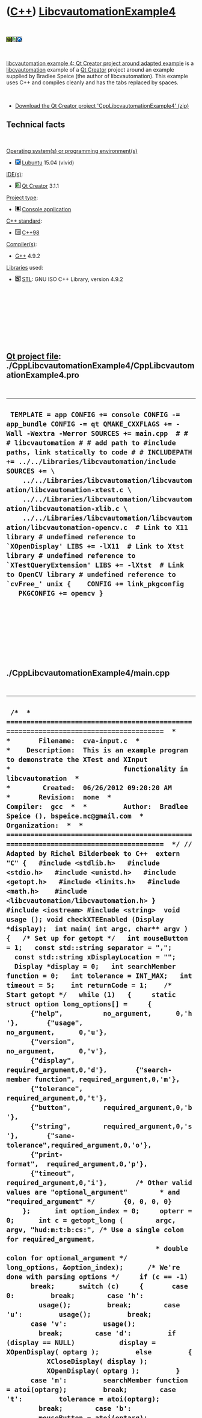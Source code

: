 



 

 

 

 

 

([C++](Cpp.htm)) [LibcvautomationExample4](CppLibcvautomationExample4.htm)
==========================================================================

 

![Qt](PicQt.png)![Qt
Creator](PicQtCreator.png)![Lubuntu](PicLubuntu.png)

 

[libcvautomation example 4: Qt Creator project around adapted
example](CppLibcvautomationExample4.htm) is a
[libcvautomation](CppLibcvautomation.htm) example of a [Qt
Creator](CppQtCreator.htm) project around an example supplied by Bradlee
Speice (the author of libcvautomation). This example uses C++ and
compiles cleanly and has the tabs replaced by spaces.

 

-   [Download the Qt Creator project
    'CppLibcvautomationExample4' (zip)](CppLibcvautomationExample4.zip)

Technical facts
---------------

 

[Operating system(s) or programming environment(s)](CppOs.htm)

-   ![Lubuntu](PicLubuntu.png) [Lubuntu](CppLubuntu.htm) 15.04 (vivid)

[IDE(s)](CppIde.htm):

-   ![Qt Creator](PicQtCreator.png) [Qt Creator](CppQtCreator.htm) 3.1.1

[Project type](CppQtProjectType.htm):

-   ![console](PicConsole.png) [Console
    application](CppConsoleApplication.htm)

[C++ standard](CppStandard.htm):

-   ![C++98](PicCpp98.png) [C++98](Cpp98.htm)

[Compiler(s)](CppCompiler.htm):

-   [G++](CppGpp.htm) 4.9.2

[Libraries](CppLibrary.htm) used:

-   ![STL](PicStl.png) [STL](CppStl.htm): GNU ISO C++ Library, version
    4.9.2

 

 

 

 

 

[Qt project file](CppQtProjectFile.htm): ./CppLibcvautomationExample4/CppLibcvautomationExample4.pro
----------------------------------------------------------------------------------------------------

 

  ----------------------------------------------------------------------------------------------------------------------------------------------------------------------------------------------------------------------------------------------------------------------------------------------------------------------------------------------------------------------------------------------------------------------------------------------------------------------------------------------------------------------------------------------------------------------------------------------------------------------------------------------------------------------------------------------------------------------------------------------------------------------------------------------------------------------------------
  ``  TEMPLATE = app CONFIG += console CONFIG -= app_bundle CONFIG -= qt QMAKE_CXXFLAGS += -Wall -Wextra -Werror SOURCES += main.cpp  # # # libcvautomation # # add path to #include paths, link statically to code # # INCLUDEPATH += ../../Libraries/libcvautomation/include SOURCES += \     ../../Libraries/libcvautomation/libcvautomation/libcvautomation-xtest.c \     ../../Libraries/libcvautomation/libcvautomation/libcvautomation-xlib.c \     ../../Libraries/libcvautomation/libcvautomation/libcvautomation-opencv.c  # Link to X11 library # undefined reference to `XOpenDisplay' LIBS += -lX11  # Link to Xtst library # undefined reference to `XTestQueryExtension' LIBS += -lXtst  # Link to OpenCV library # undefined reference to `cvFree_' unix {    CONFIG += link_pkgconfig    PKGCONFIG += opencv } ``
  ----------------------------------------------------------------------------------------------------------------------------------------------------------------------------------------------------------------------------------------------------------------------------------------------------------------------------------------------------------------------------------------------------------------------------------------------------------------------------------------------------------------------------------------------------------------------------------------------------------------------------------------------------------------------------------------------------------------------------------------------------------------------------------------------------------------------------------

 

 

 

 

 

./CppLibcvautomationExample4/main.cpp
-------------------------------------

 

  ---------------------------------------------------------------------------------------------------------------------------------------------------------------------------------------------------------------------------------------------------------------------------------------------------------------------------------------------------------------------------------------------------------------------------------------------------------------------------------------------------------------------------------------------------------------------------------------------------------------------------------------------------------------------------------------------------------------------------------------------------------------------------------------------------------------------------------------------------------------------------------------------------------------------------------------------------------------------------------------------------------------------------------------------------------------------------------------------------------------------------------------------------------------------------------------------------------------------------------------------------------------------------------------------------------------------------------------------------------------------------------------------------------------------------------------------------------------------------------------------------------------------------------------------------------------------------------------------------------------------------------------------------------------------------------------------------------------------------------------------------------------------------------------------------------------------------------------------------------------------------------------------------------------------------------------------------------------------------------------------------------------------------------------------------------------------------------------------------------------------------------------------------------------------------------------------------------------------------------------------------------------------------------------------------------------------------------------------------------------------------------------------------------------------------------------------------------------------------------------------------------------------------------------------------------------------------------------------------------------------------------------------------------------------------------------------------------------------------------------------------------------------------------------------------------------------------------------------------------------------------------------------------------------------------------------------------------------------------------------------------------------------------------------------------------------------------------------------------------------------------------------------------------------------------------------------------------------------------------------------------------------------------------------------------------------------------------------------------------------------------------------------------------------------------------------------------------------------------------------------------------------------------------------------------------------------------------------------------------------------------------------------------------------------------------------------------------------------------------------------------------------------------------------------------------------------------------------------------------------------------------------------------------------------------------------------------------------------------------------------------------------------------------------------------------------------------------------------------------------------------------------------------------------------------------------------------------------------------------------------------------------------------------------------------------------------------------------------------------------------------------------------------------------------------------------------------------------------------------------------------------------------------------------------------------------------------------------------------------------------------------------------------------------------------------------------------------------------------------------------------------------------------------------------------------------------------------------------------------------------------------------------------------------------------------------------------------------------------------------------------------------------------------------------------------------------------------------------------------------------------------------------------------------------------------------------------------------------------------------------------------------------------------------------------------------------------------------------------------------------------------------------------------------------------------------------------------------------------------------------------------------------------------------------------------------------------------------------------------------------------------------------------------------------------------------------------------------------------------------------------------------------------------------------------------------------------------------------------------------------------------------------------------------------------------------------------------------------------------------------------------------------------------------------------------------------------------------------------------------------------------------------------------------------------------------------------------------------------------------------------------------------------------------------------------------------------------------------------------------------------------------------------------------------------------------------------------------------------------------------------------------------------------------------------------------------------------------------------------------------------------------------------------------------------------------------------------------------------------------------------------------------------------------------------------------------------------------------------------------------------------------------------------------------------------------------------------------------------------------------------------------------------------------------------------------------------------------------------------------------------------------------------------------------------------------------------------------------------------------------------------------------------------------------------------------------------------------------------------------------------------------------------------------------------------------------------------------------------------------------------------------------------------------------------------------------------------------------------------------------------------------------------------------------------------------------------------------------------------------------------------------------------------------------------------------------------------------------------------------------------------------------------------------------------------------------------------------------------------------------------------------------------------------------------------------------------------------------------------------------------------------------------------------------------------------------------------------------------------------------------------------------------------------------------------------------------------------------------------------------------------------------------------------------------------------------------------------------------------------------------------------------------------------------------------------------------------------------------------------------------------------------------------------------------------------------------------------------------------------------------------------------------------------------------------------------------------------------------------------------------------------------------------------------------------------------------------------------------------------------------------------------------------------------------------------------------------------------------------------------------------------------------------------------------------------------------------------------------------------------------------------------------------------------------------------------------------------------------------------------------------------------------------------------------------------------------------------------------------------------------------------------------------------------------------------------------------------------------------------------------------------------------------------------------------------------------------------------------------------------------------------------------------------------------------------------------------------------------------------------------------------------------------------------------------------------------------------------------------------------------------------------------------------------------------------------------------------------------------------------------------------------------------------------------------------------------------------------------------------------------------------------------------------------------------------------------------------------------------------------------------------------------------------------------------------------------------------------------------------------------------------------------------------------------------------------------------------------------------------------------------------------------------------------------------------------------------------------------------------------------------------------------------
  ``  /*  * =====================================================================================  *  *       Filename:  cva-input.c  *  *    Description:  This is an example program to demonstrate the XTest and XInput  *                            functionality in libcvautomation  *  *        Created:  06/26/2012 09:20:20 AM  *       Revision:  none  *       Compiler:  gcc  *  *         Author:  Bradlee Speice (), bspeice.nc@gmail.com  *   Organization:  *  * =====================================================================================  */ // Adapted by Richel Bilderbeek to C++  extern "C" {   #include <stdlib.h>   #include <stdio.h>   #include <unistd.h>   #include <getopt.h>   #include <limits.h>   #include <math.h>    #include <libcvautomation/libcvautomation.h> }  #include <iostream> #include <string>  void usage (); void checkXTEEnabled (Display *display);  int main( int argc, char** argv ) {   /* Set up for getopt */   int mouseButton = 1;   const std::string separator = ",";   const std::string xDisplayLocation = "";   Display *display = 0;   int searchMember function = 0;   int tolerance = INT_MAX;   int timeout = 5;    int returnCode = 1;    /* Start getopt */   while (1)   {     static struct option long_options[] =     {       {"help",          no_argument,      0,'h'},       {"usage",         no_argument,      0,'u'},       {"version",       no_argument,      0,'v'},       {"display",       required_argument,0,'d'},       {"search-member function", required_argument,0,'m'},       {"tolerance",     required_argument,0,'t'},       {"button",        required_argument,0,'b'},       {"string",        required_argument,0,'s'},       {"sane-tolerance",required_argument,0,'o'},       {"print-format",  required_argument,0,'p'},       {"timeout",       required_argument,0,'i'},       /* Other valid values are "optional_argument"        * and "required_argument" */       {0, 0, 0, 0}     };      int option_index = 0;     opterr = 0;      int c = getopt_long (        argc, argv, "hud:m:t:b:cs:", /* Use a single colon for required_argument,                                      * double colon for optional_argument */        long_options, &option_index);      /* We're done with parsing options */     if (c == -1)       break;      switch (c)     {       case 0:         break;        case 'h':         usage();         break;        case 'u':         usage();         break;        case 'v':         usage();         break;        case 'd':         if (display == NULL)           display = XOpenDisplay( optarg );         else         {           XCloseDisplay( display );           XOpenDisplay( optarg );         }       case 'm':         searchMember function = atoi(optarg);         break;        case 't':         tolerance = atoi(optarg);         break;        case 'b':         mouseButton = atoi(optarg);         break;        case 's':         if (display == NULL)                 display = XOpenDisplay( xDisplayLocation.c_str() );         cvaPoint returnPoint;         returnPoint = xte_commandString( display, optarg, mouseButton, searchMember function, tolerance, timeout );          if (returnPoint.x == -2 && returnPoint.y == -2)         {           /* Not an error, just that the command didn't use returnPoint */           printf("%s\n", optarg);           returnCode = 0;         }          else if (returnPoint.x != -1 && returnPoint.y != -1)         {           std::cout << optarg << separator << returnPoint.x << separator << returnPoint.y << '\n';           //printf("%s%s%i%s%i\n", optarg, separator, returnPoint.x, separator, returnPoint.y);           returnCode = 0;         }          break;        case 'o':         tolerance = atoi(optarg);         /* Provide a more sane way to configure tolerance:          * --sane-tolerance=100 ~= INT_MAX */         tolerance = pow(1.2397076, tolerance);         break;        case 'i':         timeout = atoi(optarg);         break;        case '?':         /* Error routine */         break;        default:         fprintf( stderr, "Unknown option..." );         exit(0);     };   }    if ( display != NULL )   XCloseDisplay( display );    return returnCode; }  /*  * ===  FUNCTION  ======================================================================  *         Name:  usage  *  Description:  I really shouldn't need to write this  * =====================================================================================  */ void usage() {   fprintf( stderr, "\   Libcvautomation version: %s\n\   cva-input -s <command_string>\n\   \n\   The cva-input program demonstrates the XTest section of libcvautomation.\n\   The return code is 1 if there are no commands given, or if all commands fail.\n\   It is 0 otherwise.\n\   \n\   Usage: \n\   \n\   \t-h, --help:\t\tDisplay this usage message.\n\   \t-u, --usage:\t\tDisplay this usage message.\n\   \t-d, --display:\t\tSpecify the X display to use.\n\   \t-m, --search-member function:\tSpecify a member function to search by. See `cva-match --help\'\n\   \t\t\t\tfor more information on this.\n\   \t-t, --tolerance:\tSpecify how strict the match is.\n\   \t-b, --button:\t\tSpecify the mouse button to press (default 1).\n\   \t-c, --center:\t\tInstead of matching the top-left corner of an image,\n\   \t\t\t\tmatch the center of the image.\n\   \t-o, --sane-tolerance:\tSet the tolerance using a scale of 1-100,\n\   \t-i, --timeout:\t\tSpecify the timeout to use when using the 'waitfor' function\n\   \t-s, --string:\t\tCommand string - see below.\n\   \t\t\t\tPlease make sure to use the '-t' or '-o' options when using this.\n\   \n\   This program works kind of like a mini-language. All options\n\   are parsed left-to-right, and executed right there. Thus, specifying \"--display\"\n\   at different places in the options will cause this program to use the most recent\n\   given display.\n\   Available commands:\n\   \tmouseclick:\tClick the mouse in-place.\n\   \timouseclick:\tClick the mouse at an image's top-left corner.\n\   \ticmouseclick:\tClick the mouse at an image's center.\n\   \tmousexy:\tMove the mouse to the given coordinate.\n\   \tmouserxy:\tMove the mouse by the given x and y values (relative motion).\n\   \tmouseimage:\tMove the mouse to an image's top-left corner.\n\   \tcmouseimage:\tMove the mouse to an image's center.\n\   \tmousedown:\tPush and leave down a mouse button.\n\   \tmouseup:\tRelease a mouse button.\n\   \tmousejiggle:\tJiggle the mouse (helps to activate some widgets).\n\   \tmousescrollu:\tScroll the mouse wheel up.\n\   \tmousescrolld:\tScroll the mouse wheel down.\n\   \tmouselocation:\tReturn the location of the mouse.\n\   \tkeyclick:\tClick a keyboard button.\n\   \tkeydown:\tPush and leave down a keyboard button.\n\   \tkeyup:\tRelease a keyboard button.\n\   \tkeystring:\tInput a string of keys to X11.\n\   \twaitfor:\tWait for an image to be displayed.\n\   \n\   If you have any questions, comments, concerns, email <%s>.\n\n", LIBCVAUTOMATION_VERSION, LIBCVAUTOMATION_BUGREPORT );    exit (0); }  void checkXTEEnabled ( Display *display ) {   /* Make sure we have the XTest Extensions enabled.    * This is a quick wrapper. */   if (! xte_XTestSupported( display ))   {     printf("The XTest extension is not supported! Aborting...");     exit(255);   } }  /* Doxygen Information */ /** \file cva-input.c  * \brief The cva-input program to demonstrate Libcvautomation's XTest functionality  * \author Bradlee Speice <bspeice@uncc.edu>  */  /* The biggest purpose of documenting this code is to trick doxygen into making a man page for it. */ /** \page cva-input  *  * \author Bradlee Speice <bspeice@uncc.edu>  * \section usage Usage:  * This program works kind of like a mini-language. All options are parsed left-to-right, and executed right there. Thus, specifying "--display" at different places in the options will cause this program to use the most recent given display.  * The return code is 1 if there are no commands given, or if all commands fail. It is 0 otherwise.  * \section example Example Usage:  * Click the mouse:  *  * cva-input -s 'click 1'  *  * Press key 'a':  *  * cva-input -s 'keyclick a'  *  * \section options Full Options:  *  * -h, --help:                  Display this usage message.  *  * -u, --usage:                  Display this usage message.  *  * -d, --display:            Specify the X display to use.  *  * -m, --search-member function:      Specify a member function to search by. See <tt>cva-match --help</tt> for more information on this.  *  * -t, --tolerance:            Specify how strict the match is.  *  * -b, --button:            Specify the mouse button to press (default 1).  *  * -c, --center:            Instead of matching the top-left corner of an image, match the center of the image.  *  * -o, --sane-tolerance: Set the tolerance using a scale of 1-100, rather than INT_MIN to INT_MAX (100 ~= INT_MAX)  *  * -s, --string:            Command string - see below.  *  * -i, --timeout:            Specify the timeout to use when using the 'waitfor' command  *  *  * \section commands Full Command List:  * \c mouseclick:      Click the mouse in-place.  *  * \c imouseclick:      Click the mouse at an image's top-left corner.  *  * \c icmouseclick:      Click the mouse at an image's center.  *  * \c mousexy:      Move the mouse to the given coordinate.  *  * \c mouserxy:      Move the mouse by the given x and y values (relative motion).  *  * \c mouseimage:      Move the mouse to an image's top-left corner.  *  * \c cmouseimage:      Move the mouse to an image's center.  *  * \c mousedown:      Push and leave down a mouse button.  *  * \c mouseup:      Release a mouse button.  *  * \c mousejiggle:      Jiggle the mouse (helps to activate some widgets).  *  * \c mousescrollu: Scroll the mouse wheel up  *  * \c mousescrolld: Scroll the mouse wheel down  *  * \c mouselocation: Return the current location of the mouse  *  * \c keyclick:      Click a keyboard button.  *  * \c keydown:      Push and leave down a keyboard button.  *  * \c keyup:      Release a keyboard button.  *  * \c keystring:      Input a string of keys to X11.  *  * \c waitfor:      Wait for an image to be displayed  *  * \section contact Contact Information:  * Questions? Comments? Concerns? Suggestions? Send all feedback to Bradlee Speice at <bspeice@uncc.edu>  */ ``
  ---------------------------------------------------------------------------------------------------------------------------------------------------------------------------------------------------------------------------------------------------------------------------------------------------------------------------------------------------------------------------------------------------------------------------------------------------------------------------------------------------------------------------------------------------------------------------------------------------------------------------------------------------------------------------------------------------------------------------------------------------------------------------------------------------------------------------------------------------------------------------------------------------------------------------------------------------------------------------------------------------------------------------------------------------------------------------------------------------------------------------------------------------------------------------------------------------------------------------------------------------------------------------------------------------------------------------------------------------------------------------------------------------------------------------------------------------------------------------------------------------------------------------------------------------------------------------------------------------------------------------------------------------------------------------------------------------------------------------------------------------------------------------------------------------------------------------------------------------------------------------------------------------------------------------------------------------------------------------------------------------------------------------------------------------------------------------------------------------------------------------------------------------------------------------------------------------------------------------------------------------------------------------------------------------------------------------------------------------------------------------------------------------------------------------------------------------------------------------------------------------------------------------------------------------------------------------------------------------------------------------------------------------------------------------------------------------------------------------------------------------------------------------------------------------------------------------------------------------------------------------------------------------------------------------------------------------------------------------------------------------------------------------------------------------------------------------------------------------------------------------------------------------------------------------------------------------------------------------------------------------------------------------------------------------------------------------------------------------------------------------------------------------------------------------------------------------------------------------------------------------------------------------------------------------------------------------------------------------------------------------------------------------------------------------------------------------------------------------------------------------------------------------------------------------------------------------------------------------------------------------------------------------------------------------------------------------------------------------------------------------------------------------------------------------------------------------------------------------------------------------------------------------------------------------------------------------------------------------------------------------------------------------------------------------------------------------------------------------------------------------------------------------------------------------------------------------------------------------------------------------------------------------------------------------------------------------------------------------------------------------------------------------------------------------------------------------------------------------------------------------------------------------------------------------------------------------------------------------------------------------------------------------------------------------------------------------------------------------------------------------------------------------------------------------------------------------------------------------------------------------------------------------------------------------------------------------------------------------------------------------------------------------------------------------------------------------------------------------------------------------------------------------------------------------------------------------------------------------------------------------------------------------------------------------------------------------------------------------------------------------------------------------------------------------------------------------------------------------------------------------------------------------------------------------------------------------------------------------------------------------------------------------------------------------------------------------------------------------------------------------------------------------------------------------------------------------------------------------------------------------------------------------------------------------------------------------------------------------------------------------------------------------------------------------------------------------------------------------------------------------------------------------------------------------------------------------------------------------------------------------------------------------------------------------------------------------------------------------------------------------------------------------------------------------------------------------------------------------------------------------------------------------------------------------------------------------------------------------------------------------------------------------------------------------------------------------------------------------------------------------------------------------------------------------------------------------------------------------------------------------------------------------------------------------------------------------------------------------------------------------------------------------------------------------------------------------------------------------------------------------------------------------------------------------------------------------------------------------------------------------------------------------------------------------------------------------------------------------------------------------------------------------------------------------------------------------------------------------------------------------------------------------------------------------------------------------------------------------------------------------------------------------------------------------------------------------------------------------------------------------------------------------------------------------------------------------------------------------------------------------------------------------------------------------------------------------------------------------------------------------------------------------------------------------------------------------------------------------------------------------------------------------------------------------------------------------------------------------------------------------------------------------------------------------------------------------------------------------------------------------------------------------------------------------------------------------------------------------------------------------------------------------------------------------------------------------------------------------------------------------------------------------------------------------------------------------------------------------------------------------------------------------------------------------------------------------------------------------------------------------------------------------------------------------------------------------------------------------------------------------------------------------------------------------------------------------------------------------------------------------------------------------------------------------------------------------------------------------------------------------------------------------------------------------------------------------------------------------------------------------------------------------------------------------------------------------------------------------------------------------------------------------------------------------------------------------------------------------------------------------------------------------------------------------------------------------------------------------------------------------------------------------------------------------------------------------------------------------------------------------------------------------------------------------------------------------------------------------------------------------------------------------------------------------------------------------------------------------------------------------------------------------------------------------------------------------------------------------------------------------------------------------------------------------------------------------------------------------------------------------------------------------------------------------------------------------------------------------------------------------------------------------------

 

 

 

 

 

./CppLibcvautomationExample4/CppLibcvautomationExample4.sh
----------------------------------------------------------

 

  ---------------------------------------------------------------------------------------------------------------------------------------------------------------------------------------------------------------
  ` #!/bin/sh ./CppLibcvautomationExample4 -s "mouselocation"  ./CppLibcvautomationExample4 -s "mousexy 100 100"  ./CppLibcvautomationExample4 -s "mouseclick" ./CppLibcvautomationExample4 -s "mouselocation"`
  ---------------------------------------------------------------------------------------------------------------------------------------------------------------------------------------------------------------

 

 

 

 

 





 




This page has been created by the [tool](Tools.htm)
[CodeToHtml](ToolCodeToHtml.htm)

